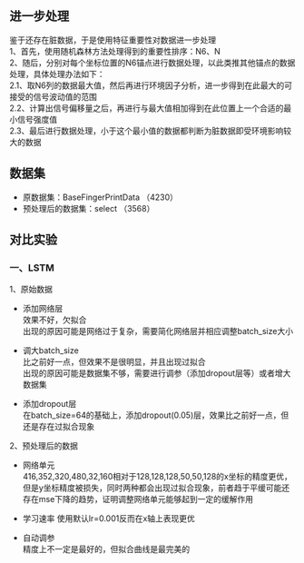 ## 进一步处理
鉴于还存在脏数据，于是使用特征重要性对数据进一步处理\
1、首先，使用随机森林方法处理得到的重要性排序：N6、N\
2、随后，分别对每个坐标位置的N6锚点进行数据处理，以此类推其他锚点的数据处理，具体处理办法如下：\
2.1、取N6列的数据最大值，然后再进行环境因子分析，进一步得到在此最大的可接受的信号波动值的范围\
2.2、计算出信号偏移量之后，再进行与最大值相加得到在此位置上一个合适的最小信号强度值\
2.3、最后进行数据处理，小于这个最小值的数据都判断为脏数据即受环境影响较大的数据
## 数据集
* 原数据集：BaseFingerPrintData （4230）
* 预处理后的数据集：select （3568）
## 对比实验
### 一、LSTM
1、原始数据
* 添加网络层\
效果不好，欠拟合\
出现的原因可能是网络过于复杂，需要简化网络层并相应调整batch_size大小

* 调大batch_size\
比之前好一点，但效果不是很明显，并且出现过拟合\
出现的原因可能是数据集不够，需要进行调参（添加dropout层等）或者增大数据集

* 添加dropout层\
在batch_size=64的基础上，添加dropout(0.05)层，效果比之前好一点，但还是存在过拟合现象

2、预处理后的数据
* 网络单元\
416,352,320,480,32,160相对于128,128,128,50,50,128的x坐标的精度更优，但是y坐标精度被损失，同时两种都会出现过拟合现象，前者趋于平缓可能还存在mse下降的趋势，证明调整网络单元能够起到一定的缓解作用

* 学习速率
使用默认lr=0.001反而在x轴上表现更优

* 自动调参\
精度上不一定是最好的，但拟合曲线是最完美的



